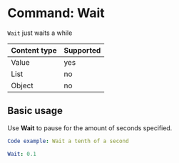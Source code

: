 # Command: Wait

`Wait` just waits a while

| Content type | Supported |
|--------------|-----------|
| Value        | yes       |
| List         | no        |
| Object       | no        |

## Basic usage

Use **Wait** to pause for the amount of seconds specified.

```yaml
Code example: Wait a tenth of a second

Wait: 0.1
```
